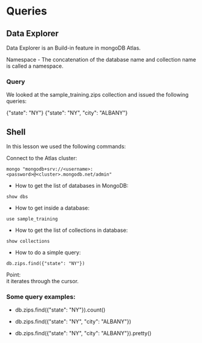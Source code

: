 # Queries

## Data Explorer
Data Explorer is an Build-in feature in mongoDB Atlas.

Namespace - The concatenation of the database name and collection name is called a namespace.

### Query

We looked at the sample_training.zips collection and issued the following queries:

{"state": "NY"}
{"state": "NY", "city": "ALBANY"}


## Shell
In this lesson we used the following commands:

Connect to the Atlas cluster:
```shell
mongo "mongodb+srv://<username>:<password>@<cluster>.mongodb.net/admin"
```

- How to get the list of databases in MongoDB:
```shell
show dbs
```

- How to get inside a database:
```shell
use sample_training
```

- How to get the list of collections in database:
```shell
show collections
```

- How to do a simple query:
```shell
db.zips.find({"state": "NY"})
```
Point:<br />
it iterates through the cursor.


### Some query examples:

- db.zips.find({"state": "NY"}).count()

- db.zips.find({"state": "NY", "city": "ALBANY"})

- db.zips.find({"state": "NY", "city": "ALBANY"}).pretty()

